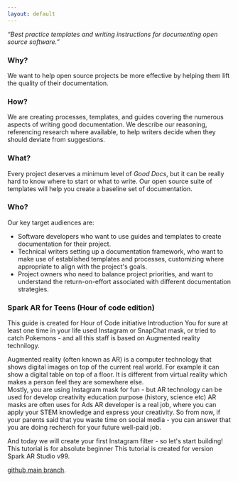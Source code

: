 ```yaml
---
layout: default
---
```


_“Best practice templates and writing instructions for documenting open source software.”_

### Why?

We want to help open source projects be more effective by helping them lift the quality of their documentation. 

### How?

We are creating processes, templates, and guides covering the numerous aspects of writing good documentation. We describe our reasoning, referencing research where available, to help writers decide when they should deviate from suggestions.

### What?

Every project deserves a minimum level of _Good Docs_, but it can be really hard to know where to start or what to write. Our open source suite of templates will help you create a baseline set of documentation.

### Who?

Our key target audiences are:

* Software developers who want to use guides and templates to create documentation for their project.
* Technical writers setting up a documentation framework, who want to make use of established templates and processes, customizing where appropriate to align with the project's goals.
* Project owners who need to balance project priorities, and want to understand the return-on-effort associated with different documentation strategies.

### Spark AR for 	Teens (Hour of code edition)  
 
This guide is created  for Hour of Code initiative
Introduction 
You for sure at least one time in your life used Instagram or SnapChat mask, or tried to catch Pokemons - and all this staff is based on Augmented reality technilogy. 

Augmented reality (often known as AR) is a computer technology that shows digital images on top of the current real world. For example it can show a digital table on top of a floor. It is different from virtual reality which makes a person feel they are somewhere else.  
Mostly, you are using Instagram mask for fun - but AR technology can be used for 
develop creativity 
education purpose (history, science etc) 
AR masks are often uses for Ads 
AR developer is a real job, where you can apply your STEM knowledge and express your creativity. 
So from now, if your parents said that you waste time on social media - you can answer that you are doing recherch for your future well-paid job. 

And today we will create your first Instagram filter - so let's start building! 
This tutorial is for absolute beginner 
This tutorial is created for version Spark AR Studio v99. 

 [github main branch](https://github.com/thegooddocsproject/templates).
